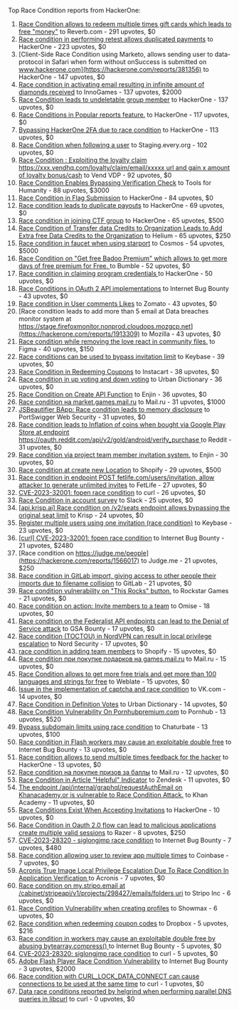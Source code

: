 Top Race Condition reports from HackerOne:

1. [Race Condition allows to redeem multiple times gift cards which leads to free "money"](https://hackerone.com/reports/759247) to Reverb.com - 291 upvotes, $0
2. [Race condition in performing retest allows duplicated payments](https://hackerone.com/reports/429026) to HackerOne - 223 upvotes, $0
3. [Client-Side Race Condition using Marketo, allows sending user to data-protocol in Safari when form without onSuccess is submitted on www.hackerone.com](https://hackerone.com/reports/381356) to HackerOne - 147 upvotes, $0
4. [Race condition in activating email resulting in infinite amount of diamonds received](https://hackerone.com/reports/509629) to InnoGames - 137 upvotes, $2000
5. [Race Condition leads to undeletable group member](https://hackerone.com/reports/604534) to HackerOne - 137 upvotes, $0
6. [Race Conditions in Popular reports feature.](https://hackerone.com/reports/146845) to HackerOne - 117 upvotes, $0
7. [Bypassing HackerOne 2FA due to race condition](https://hackerone.com/reports/2598548) to HackerOne - 113 upvotes, $0
8. [Race Condition when following a user](https://hackerone.com/reports/927384) to Staging.every.org - 102 upvotes, $0
9. [Race Condition : Exploiting the loyalty claim https://xxx.vendhq.com/loyalty/claim/email/xxxxx url and gain x amount of loyalty bonus/cash](https://hackerone.com/reports/331940) to Vend VDP - 92 upvotes, $0
10. [Race Condition Enables Bypassing Verification Check](https://hackerone.com/reports/2110030) to Tools for Humanity - 88 upvotes, $3000
11. [Race Condition in Flag Submission](https://hackerone.com/reports/454949) to HackerOne - 84 upvotes, $0
12. [Race condition leads to duplicate payouts](https://hackerone.com/reports/220445) to HackerOne - 69 upvotes, $0
13. [Race condition in joining CTF group](https://hackerone.com/reports/1540969) to HackerOne - 65 upvotes, $500
14. [Race Condition of Transfer data Credits to Organization Leads to Add Extra free Data Credits to the Organization](https://hackerone.com/reports/974892) to Helium - 65 upvotes, $250
15. [Race condition in faucet when using starport](https://hackerone.com/reports/1438052) to Cosmos - 54 upvotes, $5000
16. [Race Condition on "Get free Badoo Premium" which allows to get more days of free premium for Free. ](https://hackerone.com/reports/1037430) to Bumble - 52 upvotes, $0
17. [Race condition in claiming program credentials ](https://hackerone.com/reports/488985) to HackerOne - 50 upvotes, $0
18. [Race Conditions in OAuth 2 API implementations](https://hackerone.com/reports/55140) to Internet Bug Bounty - 43 upvotes, $0
19. [Race condition in User comments  Likes](https://hackerone.com/reports/1409913) to Zomato - 43 upvotes, $0
20. [Race condition leads to add more than 5 email at Data breaches monitor system at https://stage.firefoxmonitor.nonprod.cloudops.mozgcp.net](https://hackerone.com/reports/1913309) to Mozilla - 43 upvotes, $0
21. [Race condition while removing the love react in community files.](https://hackerone.com/reports/996141) to Figma - 40 upvotes, $150
22. [Race conditions can be used to bypass invitation limit](https://hackerone.com/reports/115007) to Keybase - 39 upvotes, $0
23. [Race Condition in Redeeming Coupons](https://hackerone.com/reports/157996) to Instacart - 38 upvotes, $0
24. [Race condition in up voting and down voting](https://hackerone.com/reports/183837) to Urban Dictionary - 36 upvotes, $0
25. [Race Condition on Create API Function](https://hackerone.com/reports/2682392) to Enjin - 36 upvotes, $0
26. [Race condition на market.games.mail.ru](https://hackerone.com/reports/317557) to Mail.ru - 31 upvotes, $1000
27. [JSBeautifier BApp: Race condition leads to memory disclosure](https://hackerone.com/reports/187134) to PortSwigger Web Security - 31 upvotes, $0
28. [Race condition leads to Inflation of coins when bought via Google Play Store at endpoint https://oauth.reddit.com/api/v2/gold/android/verify_purchase ](https://hackerone.com/reports/801743) to Reddit - 31 upvotes, $0
29. [Race condition via project team member invitation system.](https://hackerone.com/reports/1108291) to Enjin - 30 upvotes, $0
30. [Race condition at create new Location](https://hackerone.com/reports/413759) to Shopify - 29 upvotes, $500
31. [Race condition in endpoint POST fetlife.com/users/invitation, allow attacker to generate unlimited invites](https://hackerone.com/reports/1460373) to FetLife - 27 upvotes, $0
32. [CVE-2023-32001: fopen race condition](https://hackerone.com/reports/2039870) to curl - 26 upvotes, $0
33. [Race Condition in account survey](https://hackerone.com/reports/165570) to Slack - 25 upvotes, $0
34. [[api.krisp.ai] Race condition on /v2/seats endpoint allows bypassing the original seat limit](https://hackerone.com/reports/1418419) to Krisp - 24 upvotes, $0
35. [Register multiple users using one invitation (race condition)](https://hackerone.com/reports/148609) to Keybase - 23 upvotes, $0
36. [[curl] CVE-2023-32001: fopen race condition](https://hackerone.com/reports/2078571) to Internet Bug Bounty - 21 upvotes, $2480
37. [Race condition on https://judge.me/people](https://hackerone.com/reports/1566017) to Judge.me  - 21 upvotes, $250
38. [Race condition in GitLab import, giving access to other people their imports due to filename collision](https://hackerone.com/reports/214028) to GitLab - 21 upvotes, $0
39. [Race condition vulnerability on "This Rocks" button.](https://hackerone.com/reports/474021) to Rockstar Games - 21 upvotes, $0
40. [Race condition on action: Invite members to a team](https://hackerone.com/reports/1285538) to Omise - 18 upvotes, $0
41. [Race condition on the Federalist API endpoints can lead to the Denial of Service attack](https://hackerone.com/reports/249319) to GSA Bounty - 17 upvotes, $0
42. [Race condition (TOCTOU) in NordVPN can result in local privilege escalation](https://hackerone.com/reports/768110) to Nord Security - 17 upvotes, $0
43. [race condition in adding team members](https://hackerone.com/reports/176127) to Shopify - 15 upvotes, $0
44. [Race condition при покупке подарков на games.mail.ru](https://hackerone.com/reports/685432) to Mail.ru - 15 upvotes, $0
45. [Race Condition allows to get more free trials and get more than 100 languages and strings for free](https://hackerone.com/reports/1087188) to Weblate - 15 upvotes, $0
46. [Issue in the implementation of captcha and race condition](https://hackerone.com/reports/67562) to VK.com - 14 upvotes, $0
47. [Race Condition in Definition Votes](https://hackerone.com/reports/152717) to Urban Dictionary - 14 upvotes, $0
48. [Race Condition Vulnerability On Pornhubpremium.com](https://hackerone.com/reports/183624) to Pornhub - 13 upvotes, $520
49. [Bypass subdomain limits using race condition](https://hackerone.com/reports/395351) to Chaturbate - 13 upvotes, $100
50. [Race condition in Flash workers may cause an exploitabl​e double free](https://hackerone.com/reports/37240) to Internet Bug Bounty - 13 upvotes, $0
51. [Race condition allows to send multiple times feedback for the hacker](https://hackerone.com/reports/1132171) to HackerOne - 13 upvotes, $0
52. [Race condition на покупке призов за баллы](https://hackerone.com/reports/700833) to Mail.ru - 12 upvotes, $0
53. [Race Condition in Article "Helpful" Indicator](https://hackerone.com/reports/109485) to Zendesk - 11 upvotes, $0
54. [The endpoint /api/internal/graphql/requestAuthEmail on Khanacademy.or is vulnerable to Race Condition Attack.](https://hackerone.com/reports/1293377) to Khan Academy - 11 upvotes, $0
55. [Race Conditions Exist When Accepting Invitations](https://hackerone.com/reports/119354) to HackerOne - 10 upvotes, $0
56. [Race Condition in Oauth 2.0 flow can lead to malicious applications create multiple valid sessions](https://hackerone.com/reports/699112) to Razer - 8 upvotes, $250
57. [ CVE-2023-28320 - siglongjmp race condition](https://hackerone.com/reports/1990421) to Internet Bug Bounty - 7 upvotes, $480
58. [Race condition allowing user to review app multiple times](https://hackerone.com/reports/106360) to Coinbase - 7 upvotes, $0
59. [Acronis True Image Local Privilege Escalation Due To Race Condition In Application Verification ](https://hackerone.com/reports/1251464) to Acronis - 7 upvotes, $0
60. [Race condition on my.stripo.email at /cabinet/stripeapi/v1/projects/298427/emails/folders uri](https://hackerone.com/reports/994051) to Stripo Inc - 6 upvotes, $0
61. [Race Condition Vulnerability when creating profiles](https://hackerone.com/reports/1428690) to Showmax - 6 upvotes, $0
62. [Race condition when redeeming coupon codes](https://hackerone.com/reports/59179) to Dropbox - 5 upvotes, $216
63. [Race condition in workers may cause an exploitable double free by abusing bytearray.compress()  ](https://hackerone.com/reports/47227) to Internet Bug Bounty - 5 upvotes, $0
64. [CVE-2023-28320: siglongjmp race condition](https://hackerone.com/reports/1929597) to curl - 5 upvotes, $0
65. [Adobe Flash Player Race Condition Vulnerability](https://hackerone.com/reports/119657) to Internet Bug Bounty - 3 upvotes, $2000
66. [Race condition with CURL_LOCK_DATA_CONNECT can cause connections to be used at the same time](https://hackerone.com/reports/724134) to curl - 1 upvotes, $0
67. [Data race conditions reported by helgrind when performing parallel DNS queries in libcurl](https://hackerone.com/reports/1019457) to curl - 0 upvotes, $0
